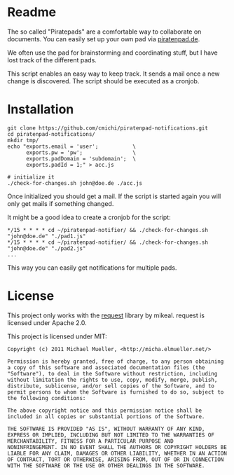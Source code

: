 # Readme

The so called "Piratepads" are a comfortable way to collaborate on documents. 
You can easily set up your own pad via [piratenpad.de](http://piratenpad.de).

We often use the pad for brainstorming and coordinating stuff, but I have lost
track of the different pads.

This script enables an easy way to keep track. It sends a mail once a new change
is discovered. The script should be executed as a cronjob.


# Installation

	git clone https://github.com/cmichi/piratenpad-notifications.git
	cd piratenpad-notifications/
	mkdir tmp/
	echo "exports.email = 'user'; 			\
		  exports.pw = 'pw';      			\
		  exports.padDomain = 'subdomain'; 	\
		  exports.padId = 1;" > acc.js
	
	# initialize it
	./check-for-changes.sh john@doe.de ./acc.js
	
Once initialized you should get a mail. If the script is started again 
you will only get mails if something changed. 

It might be a good idea to create a cronjob for the script:

	*/15 * * * * cd ~/piratenpad-notifier/ && ./check-for-changes.sh "john@doe.de" "./pad1.js" 
	*/15 * * * * cd ~/piratenpad-notifier/ && ./check-for-changes.sh "john@doe.de" "./pad2.js" 
	...
	
This way you can easily get notifications for multiple pads.
		

# License

This project only works with the [request](https://github.com/mikeal/request) library 
by mikeal. request is licensed under Apache 2.0. 

This project is licensed under MIT:

	Copyright (c) 2011 Michael Mueller, <http://micha.elmueller.net/>
	
	Permission is hereby granted, free of charge, to any person obtaining
	a copy of this software and associated documentation files (the
	"Software"), to deal in the Software without restriction, including
	without limitation the rights to use, copy, modify, merge, publish,
	distribute, sublicense, and/or sell copies of the Software, and to
	permit persons to whom the Software is furnished to do so, subject to
	the following conditions:

	The above copyright notice and this permission notice shall be
	included in all copies or substantial portions of the Software.

	THE SOFTWARE IS PROVIDED "AS IS", WITHOUT WARRANTY OF ANY KIND,
	EXPRESS OR IMPLIED, INCLUDING BUT NOT LIMITED TO THE WARRANTIES OF
	MERCHANTABILITY, FITNESS FOR A PARTICULAR PURPOSE AND
	NONINFRINGEMENT. IN NO EVENT SHALL THE AUTHORS OR COPYRIGHT HOLDERS BE
	LIABLE FOR ANY CLAIM, DAMAGES OR OTHER LIABILITY, WHETHER IN AN ACTION
	OF CONTRACT, TORT OR OTHERWISE, ARISING FROM, OUT OF OR IN CONNECTION
	WITH THE SOFTWARE OR THE USE OR OTHER DEALINGS IN THE SOFTWARE.